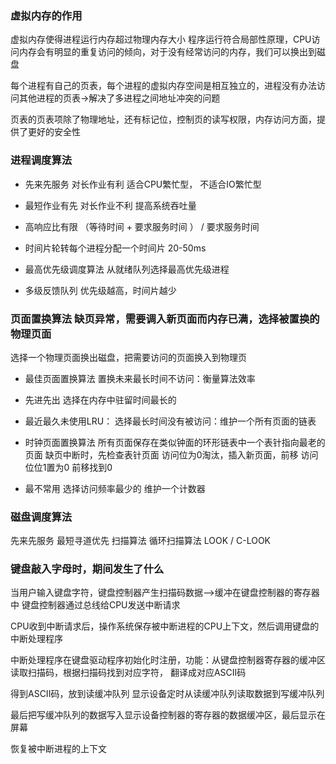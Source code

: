 

### 虚拟内存的作用
虚拟内存使得进程运行内存超过物理内存大小
程序运行符合局部性原理，CPU访问内存会有明显的重复访问的倾向，对于没有经常访问的内存，我们可以换出到磁盘

每个进程有自己的页表，每个进程的虚拟内存空间是相互独立的，进程没有办法访问其他进程的页表->解决了多进程之间地址冲突的问题

页表的页表项除了物理地址，还有标记位，控制页的读写权限，内存访问方面，提供了更好的安全性

### 进程调度算法
* 先来先服务 对长作业有利 适合CPU繁忙型， 不适合IO繁忙型

* 最短作业有先 对长作业不利 提高系统吞吐量

* 高响应比有限  （等待时间 + 要求服务时间 ） / 要求服务时间

* 时间片轮转每个进程分配一个时间片 20-50ms

* 最高优先级调度算法
从就绪队列选择最高优先级进程

* 多级反馈队列 优先级越高，时间片越少

### 页面置换算法 缺页异常，需要调入新页面而内存已满，选择被置换的物理页面
选择一个物理页面换出磁盘，把需要访问的页面换入到物理页

* 最佳页面置换算法
置换未来最长时间不访问：衡量算法效率

* 先进先出 选择在内存中驻留时间最长的

* 最近最久未使用LRU： 选择最长时间没有被访问：维护一个所有页面的链表

* 时钟页面置换算法
所有页面保存在类似钟面的环形链表中一个表针指向最老的页面
缺页中断时，先检查表针页面
访问位为0淘汰，插入新页面，前移
访问位位1置为0 前移找到0

* 最不常用 选择访问频率最少的 维护一个计数器

### 磁盘调度算法
先来先服务
最短寻道优先
扫描算法
循环扫描算法
LOOK / C-LOOK

### 键盘敲入字母时，期间发生了什么
当用户输入键盘字符，键盘控制器产生扫描码数据——>缓冲在键盘控制器的寄存器中
键盘控制器通过总线给CPU发送中断请求

CPU收到中断请求后，操作系统保存被中断进程的CPU上下文，然后调用键盘的中断处理程序

中断处理程序在键盘驱动程序初始化时注册，功能：从键盘控制器寄存器的缓冲区读取扫描码，根据扫描码找到对应字符，
翻译成对应ASCII码

得到ASCII码，放到读缓冲队列
显示设备定时从读缓冲队列读取数据到写缓冲队列

最后把写缓冲队列的数据写入显示设备控制器的寄存器的数据缓冲区，最后显示在屏幕

恢复被中断进程的上下文

